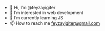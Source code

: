 - 👋 Hi, I’m @feyzayigiter
- 👀 I’m interested in web development
- 🌱 I’m currently learning JS
- 📫 How to reach me feyzayigiter@gmail.com

<!---
feyzayigiter/feyzayigiter is a ✨ special ✨ repository because its `README.md` (this file) appears on your GitHub profile.
You can click the Preview link to take a look at your changes.
--->
